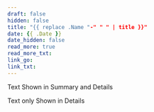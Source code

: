 ```yaml
---
draft: false
hidden: false
title: "{{ replace .Name "-" " " | title }}"
date: {{ .Date }}
date_hidden: false
read_more: true
read_more_txt: 
link_go: 
link_txt: 
---
```

Text Shown in Summary and Details
<!--more-->
Text only Shown in Details